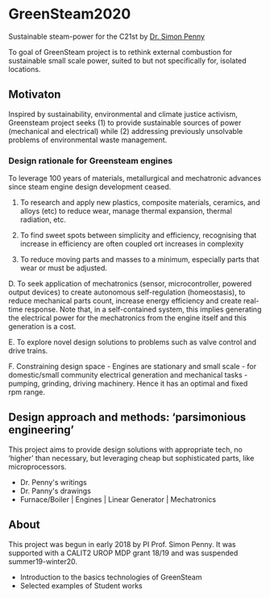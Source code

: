 # GreenSteam2020
Sustainable steam-power for the C21st by [Dr. Simon Penny](http://simonpenny.net)

To goal of GreenSteam project is to rethink external combustion for sustainable small scale power, suited to but not specifically for, isolated locations.

## Motivaton
Inspired by sustainability, environmental and climate justice activism, Greensteam project seeks (1) to provide sustainable sources of power (mechanical and electrical) while (2) addressing previously unsolvable problems of environmental waste management.

### Design rationale for Greensteam engines
To leverage 100 years of materials, metallurgical and mechatronic advances since steam engine design development ceased.

1. To research and apply new plastics, composite materials, ceramics, and alloys (etc) to reduce wear, manage thermal expansion, thermal radiation, etc. 
2. To find sweet spots between simplicity and efficiency, recognising that increase in efficiency are often coupled ort increases in complexity

3. To reduce moving parts and masses to a minimum, especially parts that wear or must be adjusted.

D. To seek application of mechatronics (sensor, microcontroller, powered output devices) to create autonomous self-regulation (homeostasis), to reduce mechanical parts count, increase energy efficiency and create real-time response. Note that, in a self-contained system, this implies generating the electrical power for the mechatronics from the engine itself and this generation is a cost.

E. To explore novel design solutions to problems such as valve control and drive trains. 

F. Constraining design space - Engines are stationary and small scale - for domestic/small community electrical generation and mechanical tasks - pumping, grinding, driving machinery. Hence it has an optimal and fixed rpm range. 

## Design approach and methods: ‘parsimonious engineering’ 
This project aims to provide design solutions with appropriate tech, no ‘higher’ than necessary, but leveraging cheap but sophisticated parts, like microprocessors.

- Dr. Penny's writings
- Dr. Panny's drawings
- Furnace/Boiler | Engines | Linear Generator | Mechatronics

## About
This project was begun in early 2018 by PI Prof. Simon Penny. It was supported with a CALIT2 UROP MDP grant 18/19 and was suspended summer19-winter20. 

- Introduction to the basics technologies of GreenSteam  
- Selected examples of Student works 
